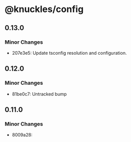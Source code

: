 # @knuckles/config

## 0.13.0

### Minor Changes

- 207e3e5: Update tsconfig resolution and configuration.

## 0.12.0

### Minor Changes

- 81be0c7: Untracked bump

## 0.11.0

### Minor Changes

- 8009a28:
